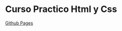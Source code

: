 # Curso Practico Html y Css
[Github Pages](https://velasco1704.github.io/curso-practico-html-css/ "Github Pages")
